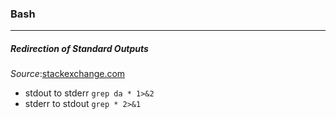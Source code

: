 ### Bash
__________________________________________________________________________________________  

##### Redirection of Standard Outputs  
*Source*:[stackexchange.com](http://tldp.org/HOWTO/Bash-Prog-Intro-HOWTO-3.html)  

- stdout to stderr `grep da * 1>&2`
- stderr to stdout `grep * 2>&1`
